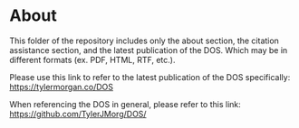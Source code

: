 # About
This folder of the repository includes only the about section, the citation assistance section, and the latest publication of the DOS. Which may be in different formats (ex. PDF, HTML, RTF, etc.).

Please use this link to refer to the latest publication of the DOS specifically: https://tylermorgan.co/DOS

When referencing the DOS in general, please refer to this link: https://github.com/TylerJMorg/DOS/
